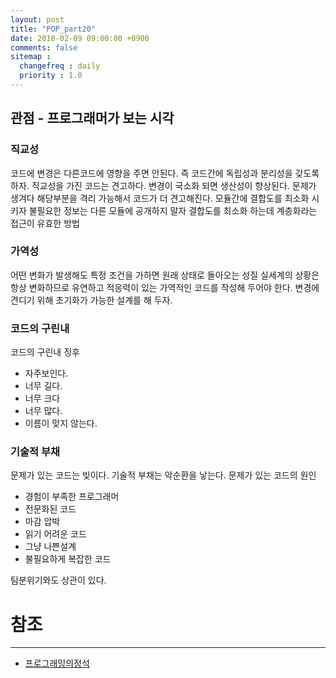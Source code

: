 ```yaml
---
layout: post
title: "POP_part20"
date: 2018-02-09 09:00:00 +0900
comments: false
sitemap :
  changefreq : daily
  priority : 1.0
---
```


## 관점 - 프로그래머가 보는 시각

### 직교성

코드에 변경은 다른코드에 영향을 주면 안된다. 즉 코드간에 독립성과 분리성을 갖도록 하자.
직교성을 가진 코드는 견고하다. 변경이 국소화 되면 생산성이 향상된다.
문제가 생겨다 해당부분을 격리 가능해서 코드가 더 견고해진다.
모듈간에 결합도를 최소화 시키자 불필요한 정보는 다른 모듈에 공개하지 말자
결합도를 최소화 하는데 계층화라는 접근이 유효한 방법

### 가역성

어떤 변화가 발생해도 특정 조건을 가하면 원래 상태로 돌아오는 성질
실세계의 상황은 항상 변화하므로 유연하고 적응력이 있는 가역적인 코드를 작성해 두어야 한다.
변경에 견디기 위해 초기화가 가능한 설계를 해 두자.

### 코드의 구린내

코드의 구린내 징후

* 자주보인다.
* 너무 길다.
* 너무 크다
* 너무 많다.
* 이름이 맞지 않는다.

### 기술적 부채

문제가 있는 코드는 빚이다. 기술적 부채는 악순환을 낳는다.
문제가 있는 코드의 원인 

* 경험이 부족한 프로그래머
* 전문화된 코드
* 마감 압박
* 읽기 어려운 코드
* 그냥 나쁜설계
* 불필요하게 복잡한 코드

팀분위기와도 상관이 있다.



# 참조
-----
* [프로그래밍의정석](http://www.yes24.com/24/Goods/55254076?Acode=101)

